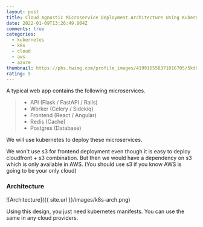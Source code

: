 ```yaml
---
layout: post
title: Cloud Agnostic Microservice Deployment Architecture Using Kubernetes
date: 2022-01-09T13:26:49.004Z
comments: true
categories:
  - kubernetes
  - k8s
  - cloud
  - aws
  - azure
thumbnail: https://pbs.twimg.com/profile_images/419916558371016705/5ktQ3XkH.jpeg
rating: 5
---
```


A typical web app contains the following microservices.

> * API (Flask / FastAPI / Rails)
> * Worker (Celery / Sidekiq)
> * Frontend (React / Angular)
> * Redis (Cache)
> * Postgres (Database)

We will use kubernetes to deploy these microservices.

We won't use s3 for frontend deployment even though it is easy to deploy cloudfront + s3 combination.
But then we would have a dependency on s3 which is only available in AWS.
(You should use s3 if you know AWS is going to be your only cloud)

### Architecture ###
![Architecture]({{ site.url }}/images/k8s-arch.png)

Using this design, you just need kubernetes manifests. You can use the same in any cloud providers.
